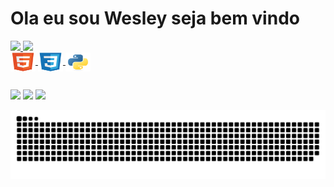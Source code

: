 # Ola eu sou Wesley seja bem vindo
<div>
  <a href="https://github.com/Wesleyalvez97">
  <img height="180em" src="https://github-readme-stats.vercel.app/api?username=Wesleyalvez97&show_icons=true&theme=dracula&include_all_commits=true&count_private=true"/>
  <img height="180em" src="https://github-readme-stats.vercel.app/api/top-langs/?username=Wesleyalvez97&layout=compact&langs_count=7&theme=dracula"/>
    </div>
 
  <div>
  <img align="center" alt="" height="30" width="40" src="https://raw.githubusercontent.com/devicons/devicon/master/icons/html5/html5-original.svg">
  <img align="center" alt="" height="30" width="40" src="https://raw.githubusercontent.com/devicons/devicon/master/icons/css3/css3-original.svg">
  <img align="center" alt="" height="30" width="40" src="https://raw.githubusercontent.com/devicons/devicon/master/icons/python/python-original.svg">
 
</div>
 
  ## 
 
<div> 
  <a href="" target="_blank"><img src="https://img.shields.io/badge/-Instagram-%23E4405F?style=for-the-badge&logo=instagram&logoColor=white" target="_blank"></a>
  <a href = "mailto:Wesleyalvez97@gmail.com"><img src="https://img.shields.io/badge/Gmail-D14836?style=for-the-badge&logo=gmail&logoColor=white" target="_blank"></a>
  <a href="" target="_blank"><img src="https://media.giphy.com/media/pLAHFrr3YY5MLqahsn/giphy.gif?cid=790b76114bcab604f8ddaeeb61be5f2028616f48bf7ac80f&rid=giphy.gif&ct=g"></a> 
 
  ![Snake animation](https://github.com/Wesleyalvez97/Wesleyalvez97/blob/output/github-contribution-grid-snake.svg)
 
</div>
